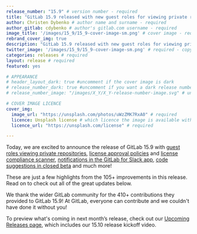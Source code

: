 ```yaml
---
release_number: "15.9" # version number - required
title: "GitLab 15.9 released with new guest roles for viewing private repositories and license approval policies" # short title (no longer than 62 characters) - required
author: Christen Dybenko # author name and surname - required
author_gitlab: cdybenko # author's gitlab.com username - required
image_title: '/images/15_9/15_9-cover-image-sm.png' # cover image - required
rebrand_cover_img: true
description: "GitLab 15.9 released with new guest roles for viewing private repositories, license approval policies, notifications in the GitLab for Slack app, a new code suggestions closed beta and much more!" # short description - required
twitter_image: '/images/15_9/15_9-cover-image-sm.png' # required - copy URL from image title section above
categories: releases # required
layout: release # required
featured: yes

# APPEARANCE
# header_layout_dark: true #uncomment if the cover image is dark
# release_number_dark: true #uncomment if you want a dark release number
# release_number_image: "/images/X_Y/X_Y-release-number-image.svg" # uncomment if you want a svg image to replace the release number that normally overlays the background image

# COVER IMAGE LICENCE
cover_img:
  image_url: "https://unsplash.com/photos/uWzZMK7RxA0" # required
  licence: Unsplash license # which licence the image is available with - required
  licence_url: "https://unsplash.com/license" # required

---
```


<!--
This is the release blog post file. Add here the introduction only.
All remaining content goes into data/release-posts/.

**Use the merge request template "Release-Post", and please set the calendar due
date for each stage (general contributions, review).**

Read through the Release Posts Handbook for more information:
https://about.gitlab.com/handbook/marketing/blog/release-posts/#introduction
-->

Today, we are excited to announce the release of GitLab 15.9 with [guest roles viewing private repositories](#users-with-the-guest-role-can-view-private-repositories), [license approval policies](#manage-license-approval-policies) and [license compliance scanner](#new-license-compliance-scanner), [notifications in the GitLab for Slack app](#notifications-now-available-in-the-gitlab-for-slack-app),  [code suggestions in closed beta](#code-suggestions-available-in-closed-beta) and much more!

These are just a few highlights from the 105+ improvements in this release. Read on to check out all of the great updates below.

We thank the wider GitLab community for the 410+ contributions they provided to GitLab 15.9! At GitLab, everyone can contribute and we couldn't have done it without you!

To preview what's coming in next month’s release, check out our [Upcoming Releases page](/direction/kickoff/), which includes our 15.10 release kickoff video.
